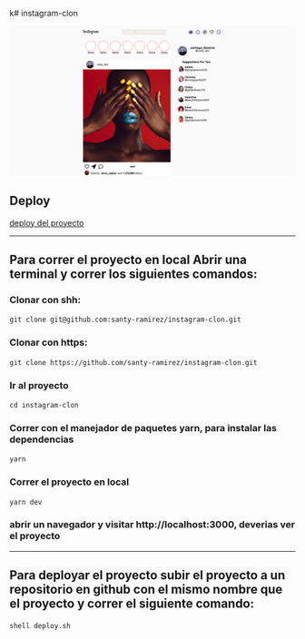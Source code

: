 k# instagram-clon

![captura](./captura.png)

## Deploy

[deploy del proyecto](https://instagram-clon-bonpzn03d-santy-ramirez.vercel.app/)

----
## Para correr el proyecto en local Abrir una terminal y correr los siguientes comandos:

### Clonar con shh:
~~~
git clone git@github.com:santy-ramirez/instagram-clon.git

~~~

### Clonar con https:
~~~
git clone https://github.com/santy-ramirez/instagram-clon.git
~~~

### Ir al proyecto

~~~
cd instagram-clon
~~~
### Correr con el manejador de paquetes yarn, para instalar las dependencias

~~~
yarn 
~~~
### Correr el proyecto en local 
~~~
yarn dev
~~~

### abrir un navegador y visitar http://localhost:3000, deverias ver el proyecto 

---

## Para deployar el proyecto subir el proyecto a un repositorio en github con el mismo nombre que el proyecto y correr el siguiente comando:

~~~
shell deploy.sh
~~~
